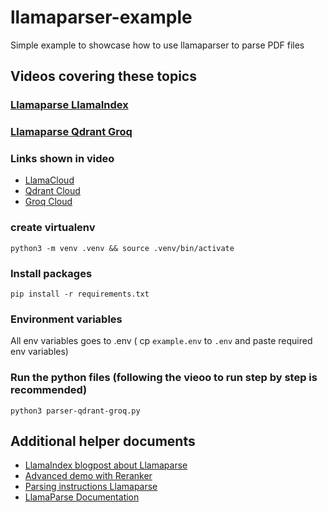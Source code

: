 # llamaparser-example
Simple example to showcase how to use llamaparser to parse PDF files

## Videos covering these topics
### [Llamaparse LlamaIndex](https://youtu.be/wRMnHbiz5ck?si=iQZV7N6-trcuBm8M)
### [Llamaparse Qdrant Groq](https://youtu.be/w7Ap6gZFXl0?si=05AUGmRp1quTdeZl)

### Links shown in video
- [LlamaCloud](https://cloud.llamaindex.ai/)
- [Qdrant Cloud](https://cloud.qdrant.io/)
- [Groq Cloud](https://console.groq.com/)

### create virtualenv
```
python3 -m venv .venv && source .venv/bin/activate
```

### Install packages
```
pip install -r requirements.txt
```

### Environment variables
All env variables goes to .env ( cp `example.env` to `.env` and paste required env variables)

### Run the python files (following the vieoo to run step by step is recommended)
```
python3 parser-qdrant-groq.py
```

## Additional helper documents
- [LlamaIndex blogpost about Llamaparse](https://www.llamaindex.ai/blog/launching-the-first-genai-native-document-parsing-platform)
- [Advanced demo with Reranker](https://github.com/run-llama/llama_parse/blob/main/examples/demo_advanced.ipynb)
- [Parsing instructions Llamaparse](https://colab.research.google.com/drive/1dO2cwDCXjj9pS9yQDZ2vjg-0b5sRXQYo#scrollTo=dEX7Mv9V0UvM)
- [LlamaParse Documentation](https://docs.cloud.llamaindex.ai/llamaparse/getting_started)
